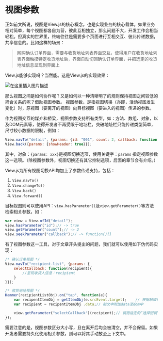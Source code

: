 # 视图参数

正如前文所说，视图是View.js的核心概念，也是实现业务的核心载体。如果业务相对简单，每个视图都各自为营，彼此互相独立，那么问题不大，开发工作会相当轻松。但真实的世界里，终端往往是需要多个页面进行互相交互、彼此传递数据，共享信息的。比如这样的场景：

> 网购确认订单界面，需要与收货地址列表界面交互，使得用户在收货地址列表界面触摸特定收货地址后，界面自动切回确认订单界面，并把选定的收货地址信息呈现到界面上

View.js能够实现吗？当然能。这是View.js的实现效果：

![&#x5728;&#x8FD9;&#x91CC;&#x63D2;&#x5165;&#x56FE;&#x7247;&#x63CF;&#x8FF0;](https://img-blog.csdnimg.cn/20181207200158141.gif)

那么视图之间是如何协作呢？又是如何以一种清晰明了的规则保持视图之间较低的耦合关系的呢？借助视图参数。 视图参数，是指视图切换（亦即，活动视图发生变化）时，原视图（要离开的视图）向目标视图（要进入的视图）传递的参数。

作为视图交互的媒介和桥梁，视图参数支持所有类型，如：方法、数组、对象，以及DOM元素等，使得开发者不再受限于地址栏，突破地址栏只能传递类型简单，尺寸较小数据的限制，例如：

```javascript
View.navTo("detail", {params: {id: "001", count: 2, callback: function(){}});
View.back({params: {showHeader: true}});
```

其中，对象：`{params: xxx}`是视图切换选项，使用关键字：`params` 指定视图参数这一选项。（除视图参数外，视图切换还有其它控制选项，后面的章节会有介绍。）

View.js为所有视图切换API均加上了参数传递支持，包括：

1. `View.navTo()`
2. `View.changeTo()`
3. `View.back()`
4. `View.forward()`

目标视图则可以使用API：`view.hasParameter()`及`view.getParameter()`等方法检索相关参数，如：

```javascript
var view = View.ofId("detail");
view.hasParameter("id");// -> true
view.getParameter("count");// -> 2
view.seekParameter("callback");// -> function(){}
```

有了视图参数这一工具，对于文章开头提出的问题，我们就可以使用如下伪代码实现：

```javascript
/* 确认订单视图 */
View.navTo("recipient-list", {params: {
    selectCallback: function(recipient){
        //呈现收货人信息：recipient
    }
}});

/* 收货地址视图 */
Hammer(recipientListObj).on("tap", function(e){
    var recipentItemObj = getItemObj(e.srcEvent.target);    // 根据触摸位置获取对应的收货地址DOM
    var recipient = recipentItemObj .data;// 前文中附加data至dom中

    view.getParameter("selectCallback")(recipient);// 调用指定的“选择回调”
});
```

需要注意的是，视图参数区分大小写，且在离开后均会被清空，并不会保留。如果开发者需要持久化使用相关参数，则可以将其手动放至上下文中。

